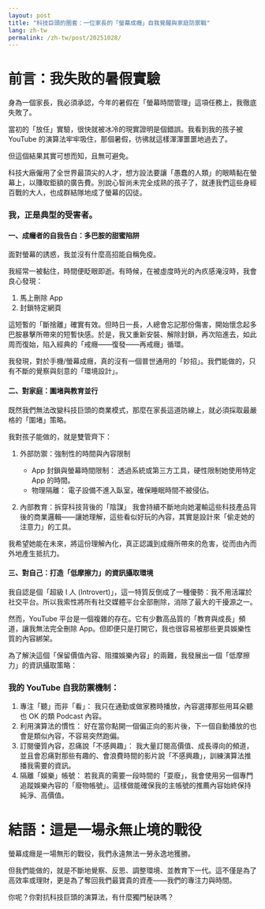 ```yaml
---
layout: post
title: "科技巨頭的圈套：一位家長的「螢幕成癮」自我覺醒與家庭防禦戰"
lang: zh-tw
permalink: /zh-tw/post/20251028/
---
```

# 前言：我失敗的暑假實驗

身為一個家長，我必須承認，今年的暑假在「螢幕時間管理」這項任務上，我徹底失敗了。

當初的「放任」實驗，很快就被冰冷的現實證明是個錯誤。我看到我的孩子被 YouTube 的演算法牢牢吸住，那個暑假，彷彿就這樣渾渾噩噩地過去了。

但這個結果其實可想而知，且無可避免。

科技大廠僱用了全世界最頂尖的人才，想方設法要讓「愚蠢的人類」的眼睛黏在螢幕上，以賺取鉅額的廣告費。別說心智尚未完全成熟的孩子了，就連我們這些身經百戰的大人，也成群結隊地成了螢幕的囚徒。

### 我，正是典型的受害者。

#### 一、成癮者的自我告白：多巴胺的甜蜜陷阱

面對螢幕的誘惑，我並沒有什麼高招能自稱免疫。

我經常一被黏住，時間便眨眼即逝。有時候，在被虛度時光的內疚感淹沒時，我會良心發現：

1. 馬上刪除 App
2. 封鎖特定網頁

這短暫的「斷捨離」確實有效。但時日一長，人總會忘記那份傷害，開始懷念起多巴胺暴擊所帶來的短暫快感。於是，我又重新安裝、解除封鎖，再次陷進去，如此周而復始，陷入經典的「戒癮——復發——再戒癮」循環。

我發現，對於手機/螢幕成癮，真的沒有一個普世通用的「妙招」。我們能做的，只有不斷的覺察與刻意的「環境設計」。

#### 二、對家庭：圍堵與教育並行

既然我們無法改變科技巨頭的商業模式，那麼在家長這道防線上，就必須採取最嚴格的「圍堵」策略。

我對孩子能做的，就是雙管齊下：

1. 外部防禦：強制性的時間與內容限制

    * App 封鎖與螢幕時間限制： 透過系統或第三方工具，硬性限制她使用特定 App 的時間。
    * 物理隔離： 電子設備不進入臥室，確保睡眠時間不被侵佔。

2. 內部教育：拆穿科技背後的「陰謀」
我會持續不斷地向她灌輸這些科技產品背後的商業邏輯——讓她理解，這些看似好玩的內容，其實是設計來「偷走她的注意力」的工具。

我希望她能在未來，將這份理解內化，真正認識到成癮所帶來的危害，從而由內而外地產生抵抗力。

#### 三、對自己：打造「低摩擦力」的資訊攝取環境

我自認是個「超級 I 人 (Introvert)」，這一特質反倒成了一種優勢：我不用活躍於社交平台。所以我索性將所有社交媒體平台全部刪除，消除了最大的干擾源之一。

然而，YouTube 平台是一個複雜的存在。它有少數高品質的「教育與成長」頻道，讓我無法完全刪除 App。但即便只是打開它，我也很容易被那些更具娛樂性質的內容綁架。

為了解決這個「保留價值內容、阻擋娛樂內容」的兩難，我發展出一個「低摩擦力」的資訊攝取策略：

### 我的 YouTube 自我防禦機制：

1. 專注「聽」而非「看」： 我只在通勤或做家務時播放，內容選擇那些用耳朵聽也 OK 的類 Podcast 內容。
2. 利用演算法的慣性： 好在當你點開一個偏正向的影片後，下一個自動播放的也會是類似內容，不容易突然跑偏。
3. 訂閱優質內容，忍痛說「不感興趣」： 我大量訂閱高價值、成長導向的頻道，並且會忍痛對那些有趣的、會浪費時間的影片說「不感興趣」，訓練演算法推播我需要的資訊。
4. 隔離「娛樂」帳號： 若我真的需要一段時間的「耍廢」，我會使用另一個專門追蹤娛樂內容的「廢物帳號」。這樣做能確保我的主帳號的推薦內容始終保持純淨、高價值。

# 結語：這是一場永無止境的戰役

螢幕成癮是一場無形的戰役，我們永遠無法一勞永逸地獲勝。

但我們能做的，就是不斷地覺察、反思、調整環境、並教育下一代。這不僅是為了高效率或理財，更是為了奪回我們最寶貴的資產——我們的專注力與時間。

你呢？你對抗科技巨頭的演算法，有什麼獨門秘訣嗎？